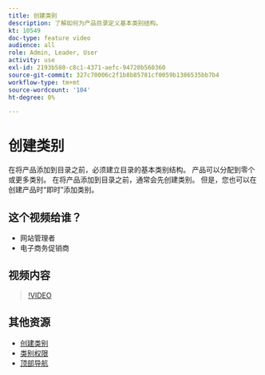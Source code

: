 ```yaml
---
title: 创建类别
description: 了解如何为产品目录定义基本类别结构。
kt: 10549
doc-type: feature video
audience: all
role: Admin, Leader, User
activity: use
exl-id: 2193b580-c8c1-4371-aefc-94720b560360
source-git-commit: 327c70006c2f1b8b85781cf0059b1386535bb7b4
workflow-type: tm+mt
source-wordcount: '104'
ht-degree: 0%

---
```


# 创建类别

在将产品添加到目录之前，必须建立目录的基本类别结构。 产品可以分配到零个或更多类别。 在将产品添加到目录之前，通常会先创建类别。 但是，您也可以在创建产品时“即时”添加类别。

## 这个视频给谁？

- 网站管理者
- 电子商务促销商

## 视频内容

>[!VIDEO](https://video.tv.adobe.com/v/343746?quality=12&learn=on)

## 其他资源

- [创建类别](https://docs.magento.com/user-guide/catalog/category-create.html)
- [类别权限](https://docs.magento.com/user-guide/catalog/category-permissions.html)
- [顶部导航](https://docs.magento.com/user-guide/catalog/navigation-top.html)
